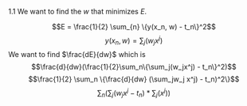 1.1 We want to find the $w$ that minimizes $E$.

$$E = \frac{1}{2} \sum_{n} \{y(x_n, w) - t_n\}^2$$
$$y(x_n,w) = \sum_j(w_jx^j)$$
We want to find $\frac{dE}{dw}$ which is
$$\frac{d}{dw}(\frac{1}{2}\sum_n\{\sum_j(w_jx^j) - t_n\}^2)$$
$$\frac{1}{2} \sum_n \{\frac{d}{dw} (\sum_jw_j x^j) - t_n)^2\}$$
$$\sum_n(\sum_j(w_jx^j - t_n)*\sum_j(x^j))$$
